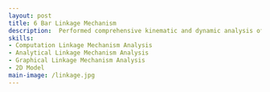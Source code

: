 ```yaml
---
layout: post
title: 6 Bar Linkage Mechanism
description:  Performed comprehensive kinematic and dynamic analysis of a six-bar linkage mechanism using 2D Model software to study position, velocity, acceleration, and dynamic forces.
skills: 
- Computation Linkage Mechanism Analysis 
- Analytical Linkage Mechanism Analysis 
- Graphical Linkage Mechanism Analysis 
- 2D Model
main-image: /linkage.jpg
---
```

